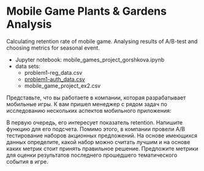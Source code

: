 # Mobile Game Plants & Gardens Analysis

Calculating retention rate of mobile game. Analysing results of A/B-test and choosing metrics for seasonal event.

* Jupyter notebook: mobile_games_project_gorshkova.ipynb
* data sets: 
  * problem1-reg_data.csv
  * [problem1-auth_data.csv](https://disk.yandex.ru/d/gFGYVkuy-ckDag)
  * mobile_game_project_ex2.csv

Представьте, что вы работаете в компании, которая разрабатывает мобильные игры. К вам пришел менеджер с рядом задач по исследованию нескольких аспектов мобильного приложения:

В первую очередь, его интересует показатель retention. Напишите функцию для его подсчета.
Помимо этого, в компании провели A/B тестирование наборов акционных предложений. На основе имеющихся данных определите, какой набор можно считать лучшим и на основе каких метрик стоит принять правильное решение.
Предложите метрики для оценки результатов последнего прошедшего тематического события в игре.
